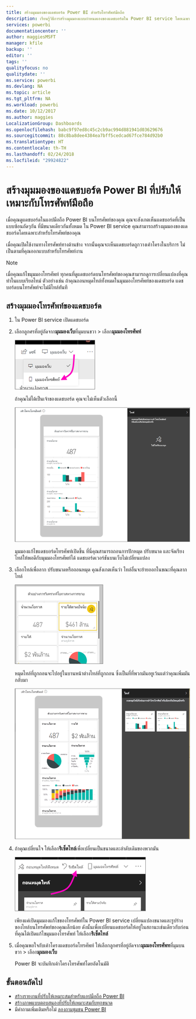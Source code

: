 ```yaml
---
title: สร้างมุมมองของแดชบอร์ด Power BI สำหรับโทรศัพท์มือถือ
description: เรียนรู้วิธีการสร้างมุมมองแบบกำหนดเองของแดชบอร์ดใน Power BI service โดยเฉพาะสำหรับการดูบนโทรศัพท์มือถือ
services: powerbi
documentationcenter: ''
author: maggiesMSFT
manager: kfile
backup: ''
editor: ''
tags: ''
qualityfocus: no
qualitydate: ''
ms.service: powerbi
ms.devlang: NA
ms.topic: article
ms.tgt_pltfrm: NA
ms.workload: powerbi
ms.date: 10/12/2017
ms.author: maggies
LocalizationGroup: Dashboards
ms.openlocfilehash: babc9f97ed8c45c2cb9ac994d881941d03629676
ms.sourcegitcommit: 88c8ba8dee4384ea7bff5cedcad67fce784d92b0
ms.translationtype: HT
ms.contentlocale: th-TH
ms.lasthandoff: 02/24/2018
ms.locfileid: "29924822"
---
```

# <a name="create-a-view-of-a-power-bi-dashboard-optimized-for-mobile-phones"></a>สร้างมุมมองของแดชบอร์ด Power BI ที่ปรับให้เหมาะกับโทรศัพท์มือถือ
เมื่อคุณดูแดชบอร์ดในแอปมือถือ Power BI บนโทรศัพท์ของคุณ คุณจะสังเกตเห็นแดชบอร์ดที่เป็นแบบซ้อนถัดๆกัน ที่มีขนาดเดียวกันทั้งหมด ใน Power BI service คุณสามารถสร้างมุมมองของแดชบอร์ดโดยเฉพาะสำหรับโทรศัพท์ของคุณ

เมื่อคุณเปิดใช้งานทางโทรศัพท์ทางด้านข้าง จากนั้นคุณจะเห็นแดชบอร์ดถูกวางเค้าโครงในบริการ ไม่ เป็นตามที่คุณออกแบบสำหรับโทรศัพท์งาน

> [!NOTE]
> เมื่อคุณแก้ไขมุมมองโทรศัพท์ ทุกคนที่ดูแดชบอร์ดบนโทรศัพท์ของคุณสามารถดูการเปลี่ยนแปลงที่คุณทำในแบบเรียลไทม์ ตัวอย่างเช่น ถ้าคุณถอนหมุดไทล์ทั้งหมดในมุมมองโทรศัพท์ของแดชบอร์ด แดชบอร์ดบนโทรศัพท์จะไม่มีไทล์ทันที 
> 
> 

## <a name="create-a-phone-view-of-a-dashboard"></a>สร้างมุมมองโทรศัพท์ของแดชบอร์ด
1. ใน Power BI service เปิดแดชบอร์ด
2. เลือกลูกศรที่อยู่ถัดจาก**มุมมองเว็บ**ที่มุมบนขวา > เลือก**มุมมองโทรศัพท์**

    ![](media/service-create-dashboard-mobile-phone-view/power-bi-service-phone-view-dashboard.png)

    ถ้าคุณไม่ได้เป็นเจ้าของแดชบอร์ด คุณจะไม่เห็นตัวเลือกนี้

    ![](media/service-create-dashboard-mobile-phone-view/power-bi-mobile-edit-phone-view-canvas.png)

    มุมมองแก้ไขแดชบอร์ดโทรศัพท์เปิดขึ้น ที่นี่คุณสามารถถอนการปักหมุด ปรับขนาด และจัดเรียงไทล์ให้พอดีกับมุมมองโทรศัพท์ได้ แดชบอร์ดเวอร์ชันบนเว็บไม่เปลี่ยนแปลง


1. เลือกไทล์เพื่อลาก ปรับขนาดหรือถอนหมุด คุณสังเกตเห็นว่า ไทล์อื่นจะย้ายออกในขณะที่คุณลากไทล์
   
    ![](media/service-create-dashboard-mobile-phone-view/power-bi-unpin-tile-phone-dashboard.png)
   
    หมุดไทล์ที่ถูกถอนจะไปอยู่ในบานหน้าต่างไทล์ที่ถูกถอน ซึ่งเป็นที่ที่พวกมันอยูเว้นแต่ว่าคุณเพิ่มมันกลับมา
   
    ![](media/service-create-dashboard-mobile-phone-view/power-bi-mobile-edit-phone-view-post-edit.png)
2. ถ้าคุณเปลี่ยนใจ ให้เลือก**รีเซ็ตไทล์**เพื่อเปลี่ยนเป็นขนาดและลำดับเดิมของพวกมัน
   
    ![](media/service-create-dashboard-mobile-phone-view/power-bi-service-phone-view-reset-tiles.png)
   
    เพียงแค่เปิดมุมมองแก้ไขของโทรศัพท์ใน Power BI service เปลี่ยนแปลงขนาดและรูปร่างของไทล์บนโทรศัพท์ของคุณเล็กน้อย ดังนั้นเพื่อเปลี่ยนแดชบอร์ดให้อยู่ในสถานะเช่นเดียวกับก่อนที่คุณได้เปิดแก้ไขมุมมองโทรศัพท์ ให้เลือก**รีเซ็ตไทล์**
3. เมื่อคุณพอใจกับเค้าโครงแดชบอร์ดโทรศัพท์ ให้เลือกลูกศรที่อยู่ถัดจาก**มุมมองโทรศัพท**ที่มุมบนขวา > เลือก**มุมมองเว็บ**
   
    Power BI จะบันทึกเค้าโครงโทรศัพท์โดยอัตโนมัติ

## <a name="next-steps"></a>ขั้นตอนถัดไป
* [สร้างรายงานที่ปรับให้เหมาะสมสำหรับแอปมือถือ Power BI](desktop-create-phone-report.md)
* [สร้างภาพแบบตอบสนองที่ปรับให้เหมาะสมกับทุกขนาด](desktop-create-responsive-visuals.md)
* มีคำถามเพิ่มเติมหรือไม่ [ลองถามชุมชน Power BI](http://community.powerbi.com/)

